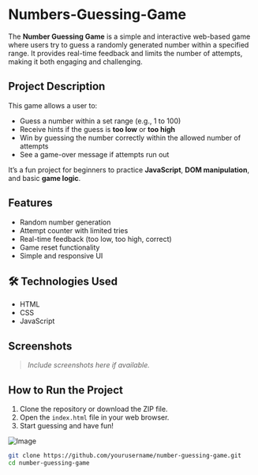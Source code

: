 # Numbers-Guessing-Game


The **Number Guessing Game** is a simple and interactive web-based game where users try to guess a randomly generated number within a specified range. It provides real-time feedback and limits the number of attempts, making it both engaging and challenging.

##  Project Description

This game allows a user to:
- Guess a number within a set range (e.g., 1 to 100)
- Receive hints if the guess is **too low** or **too high**
- Win by guessing the number correctly within the allowed number of attempts
- See a game-over message if attempts run out

It’s a fun project for beginners to practice **JavaScript**, **DOM manipulation**, and basic **game logic**.

##  Features

- Random number generation
- Attempt counter with limited tries
- Real-time feedback (too low, too high, correct)
- Game reset functionality
- Simple and responsive UI

## 🛠 Technologies Used

- HTML
- CSS
- JavaScript

##  Screenshots

> *Include screenshots here if available.*

##  How to Run the Project

1. Clone the repository or download the ZIP file.
2. Open the `index.html` file in your web browser.
3. Start guessing and have fun!


![Image](https://github.com/user-attachments/assets/cedd6504-bfb9-4b1f-811b-2ce5639d5acb)
```bash
git clone https://github.com/yourusername/number-guessing-game.git
cd number-guessing-game

